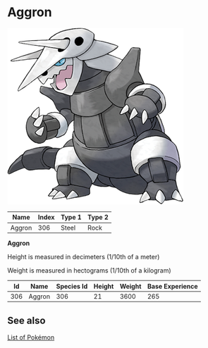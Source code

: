 # Aggron


![Aggron](images/306.png)

| **Name** | **Index** | **Type 1** | **Type 2** |
|----|----|----|----|
| Aggron | 306 | Steel | Rock  |

**Aggron** 


Height is measured in decimeters (1/10th of a meter)

Weight is measured in hectograms (1/10th of a kilogram)

| **Id** | **Name** | **Species Id** | **Height** | **Weight** | **Base Experience** |
|--------|----------|----------------|------------|------------|---------------------|
| 306 | Aggron | 306 | 21 | 3600 | 265 |


## See also

[List of Pokémon](../pokemon.md)
